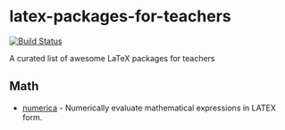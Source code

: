 # latex-packages-for-teachers

[![Build Status](https://www.travis-ci.com/maphy-psd/latex-packages-for-teachers.svg)](https://www.travis-ci.com/maphy-psd/latex-packages-for-teachers)

A curated list of awesome LaTeX packages for teachers


## Math
-   [numerica](https://www.ctan.org/pkg/numerica) - Numerically evaluate mathematical expressions in LATEX form.
